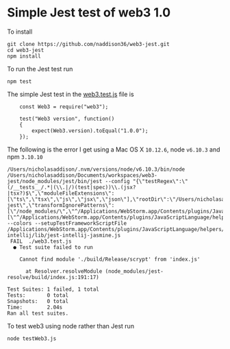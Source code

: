 # Simple Jest test of web3 1.0

To install
```
git clone https://github.com/naddison36/web3-jest.git
cd web3-jest
npm install
```

To run the Jest test run
```
npm test
```

The simple Jest test in the [web3.test.js](web3.test.js) file is
```
    const Web3 = require("web3");
    
    test("Web3 version", function()
    {
        expect(Web3.version).toEqual("1.0.0");
    });
```

The following is the error I get using a Mac OS X `10.12.6`, node `v6.10.3` and npm `3.10.10`
```
/Users/nicholasaddison/.nvm/versions/node/v6.10.3/bin/node /Users/nicholasaddison/Documents/workspaces/web3-jest/node_modules/jest/bin/jest --config "{\"testRegex\":\"(/__tests__/.*|(\\.|/)(test|spec))\\.(jsx?|tsx?)$\",\"moduleFileExtensions\":[\"ts\",\"tsx\",\"js\",\"jsx\",\"json\"],\"rootDir\":\"/Users/nicholasaddison/Documents/workspaces/web3-jest\",\"transformIgnorePatterns\":[\"/node_modules/\",\"^/Applications/WebStorm.app/Contents/plugins/JavaScriptLanguage/helpers\"],\"unmockedModulePathPatterns\":[\"^/Applications/WebStorm.app/Contents/plugins/JavaScriptLanguage/helpers\"]}" --colors --setupTestFrameworkScriptFile /Applications/WebStorm.app/Contents/plugins/JavaScriptLanguage/helpers/jest-intellij/lib/jest-intellij-jasmine.js
 FAIL  ./web3.test.js
  ● Test suite failed to run

    Cannot find module './build/Release/scrypt' from 'index.js'
      
      at Resolver.resolveModule (node_modules/jest-resolve/build/index.js:191:17)

Test Suites: 1 failed, 1 total
Tests:       0 total
Snapshots:   0 total
Time:        2.04s
Ran all test suites.
```

To test web3 using node rather than Jest run 
```
node testWeb3.js
```